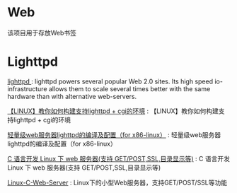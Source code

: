 # Web
该项目用于存放Web书签


Lighttpd 
==
[lighttpd ](http://www.lighttpd.net/) : lighttpd powers several popular Web 2.0 sites. Its high speed io-infrastructure allows them to scale several times better with the same hardware than with alternative web-servers.

[【LINUX】教你如何构建支持lighttpd + cgi的环境](https://blog.csdn.net/realizelizijun2013/article/details/51637944) : 【LINUX】教你如何构建支持lighttpd + cgi的环境 

[轻量级web服务器lighttpd的编译及配置（for x86-linux）](https://www.cnblogs.com/x_wukong/p/4486412.html) : 轻量级web服务器lighttpd的编译及配置（for x86-linux） 

[C 语言开发 Linux 下 web 服务器(支持 GET/POST,SSL,目录显示等)](http://blog.jobbole.com/108415/) : C 语言开发 Linux 下 web 服务器(支持 GET/POST,SSL,目录显示等) 

[Linux-C-Web-Server](https://github.com/Skycrab/Linux-C-Web-Server) : Linux下的小型Web服务器，支持GET/POST/SSL等功能 



